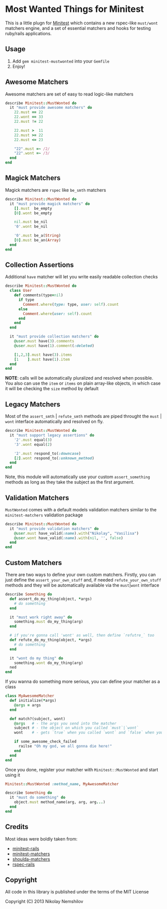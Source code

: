 # Most Wanted Things for Minitest

This is a little plugn for [Minitest](https://github.com/seattlerb/Minitest)
which contains a new rspec-like `must/wont` matchers engine, and a set of
essential matchers and hooks for testing ruby/rails applications.

## Usage

1. Add `gem minitest-mustwonted` into your `Gemfile`
2. Enjoy!


## Awesome Matchers

Awesome matchers are set of easy to read logic-like matchers

```ruby
describe Minitest::MustWonted do
  it "must provide awesome matchers" do
    22.must == 22
    22.wont == 33
    22.must != 22

    22.must >  11
    22.must >= 22
    22.must <= 23

    "22".must =~ /2/
    "22".wont =~ /3/
  end
end
```

## Magick Matchers

Magick matchers are `rspec` like `be_smth` matchers

```ruby
describe Minitest::MustWonted do
  it "must provide magick matchers" do
    [].must  be_empty
    [0].wont be_empty

    nil.must be_nil
    '0'.wont be_nil

    '0'.must be_a(String)
    [0].must be_an(Array)
  end
end
```

## Collection Assertions

Additional `have` matcher will let you write easily readable collection checks

```ruby
describe Minitest::MustWonted do
  class User
    def comments(type=nil)
      if type
        Comment.where(type: type, user: self).count
      else
        Comment.where(user: self).count
      end
    end
  end

  it "must provide collection matchers" do
    @user.must have(3).comments
    @user.must have(1).comment(:deleted)

    [1,2,3].must have(3).items
    [1    ].must have(1).item
  end
end
```

__NOTE__: calls will be automatically pluralized and resolved when possible. You
also can use the `item` or `items` on plain array-like objects, in which case it
will be checking the `size` method by default


## Legacy Matchers

Most of the `assert_smth` | `refute_smth` methods are piped throught the `must` |
`wont` interface automatically and resolved on fly.

```ruby
describe Minitest::MustWonted do
  it "must support legacy assertions" do
    '2'.must equal(3)
    '3'.wont equal(2)

    '2'.must respond_to(:downcase)
    [2].wont respond_to(:unknown_method)
  end
end
```

Note, this module will automatically use your custom `assert_something` methods
as long as they take the subject as the first argument.


## Validation Matchers

`MustWonted` comes with a default models validation matchers similar to the
`minitest-matchers` validation package

```ruby
describe Minitest::MustWonted do
  it "must provide validation matchers" do
    @user.must have_valid(:name).with("Nikolay", "Vasilisa")
    @user.wont have_valid(:name).with(nil, '', false)
  end
end
```


## Custom Matchers

There are two ways to define your own custom matchers. Firstly, you can just
define the `assert_your_own_stuff` and, if needed `refute_your_own_stuff` methods
and they will be automatically available via the `must`|`wont` interface

```ruby
describe Something do
  def assert_do_my_thing(object, *args)
    # do something
  end

  it "must work right away" do
    something.must do_my_thing(arg)
  end

  # if you're gonna call 'wont' as well, then define `refutre_` too
  def refute_do_my_thing(object, *args)
    # do something
  end

  it "wont do my thing" do
    something.wont do_my_thing(arg)
  ned
end
```

If you wanna do something more serious, you can define your matcher as a class

```ruby
class MyAwesomeMatcher
  def initialize(*args)
    @args = args
  end

  def match?(subject, wont)
    @args   # - the args you send into the matcher
    subject # - the object on which you called `must`|`wont`
    wont    # - gets `true` when you called `wont` and `false` when you called `must`

    if some_awesome_check_failed
      railse "Oh my god, we all gonna die here!"
    end
  end
end
```

Once you done, register your matcher with `Minitest::MustWonted` and start using it

```ruby
Minitest::MustWonted :method_name, MyAwesomeMatcher

describe Something do
  it "must do something" do
    object.must method_name(arg, arg, arg...)
  end
end
```


## Credits

Most ideas were boldly taken from:

* [minitest-rails](https://github.com/blowmage/minitest-rails)
* [minitest-matchers](https://github.com/zenspider/minitest-matchers)
* [shoulda-matchers](https://github.com/thoughtbot/shoulda-matchers)
* [rspec-rails](https://github.com/rspec/rspec-rails)


## Copyright

All code in this library is published under the terms of the MIT License

Copyright (C) 2013 Nikolay Nemshilov
